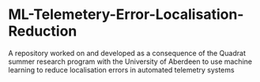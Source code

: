 # ML-Telemetery-Error-Localisation-Reduction
A repository worked on and developed as a consequence of the Quadrat summer research program with the University of Aberdeen to use machine learning to reduce localisation errors in automated telemetry systems
